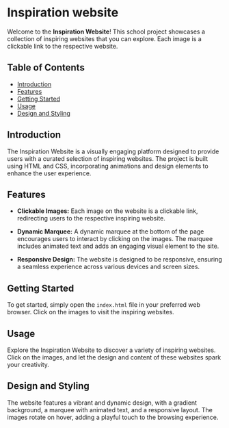 # Inspiration website

Welcome to the **Inspiration Website**! This school project showcases a collection of inspiring websites that you can explore. Each image is a clickable link to the respective website.

## Table of Contents
- [Introduction](#introduction)
- [Features](#features)
- [Getting Started](#getting-started)
- [Usage](#usage)
- [Design and Styling](#design-and-styling)

## Introduction

The Inspiration Website is a visually engaging platform designed to provide users with a curated selection of inspiring websites. The project is built using HTML and CSS, incorporating animations and design elements to enhance the user experience.

## Features

- **Clickable Images:** Each image on the website is a clickable link, redirecting users to the respective inspiring website.

- **Dynamic Marquee:** A dynamic marquee at the bottom of the page encourages users to interact by clicking on the images. The marquee includes animated text and adds an engaging visual element to the site.

- **Responsive Design:** The website is designed to be responsive, ensuring a seamless experience across various devices and screen sizes.

## Getting Started

To get started, simply open the `index.html` file in your preferred web browser. Click on the images to visit the inspiring websites.

## Usage

Explore the Inspiration Website to discover a variety of inspiring websites. Click on the images, and let the design and content of these websites spark your creativity.

## Design and Styling

The website features a vibrant and dynamic design, with a gradient background, a marquee with animated text, and a responsive layout. The images rotate on hover, adding a playful touch to the browsing experience.
